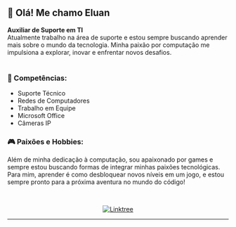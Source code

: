 <h2 align="left">👋 Olá! Me chamo Eluan</h2>

<p align="left">
    <b>Auxiliar de Suporte em TI </b><br>
    Atualmente trabalho na área de suporte e estou sempre buscando aprender mais sobre o mundo da tecnologia. Minha paixão por computação me impulsiona a explorar, inovar e enfrentar novos desafios.<br><br>
</p>

<h3 align="left">💼 Competências:</h3>
<ul>
    <li>Suporte Técnico</li>
    <li>Redes de Computadores</li>
    <li>Trabalho em Equipe</li>
    <li>Microsoft Office</li>
    <li>Câmeras IP</li>
</ul>

<h3 align="left">🎮 Paixões e Hobbies:</h3>
<p align="left">
    Além de minha dedicação à computação, sou apaixonado por games e sempre estou buscando formas de integrar minhas paixões tecnológicas. Para mim, aprender é como desbloquear novos níveis em um jogo, e estou sempre pronto para a próxima aventura no mundo do código!
</p>
<br>
<p align="center">
    <a href="https://linktr.ee/eluanjg" target="_blank"><img src="https://img.shields.io/badge/Linktree-000?style=for-the-badge&logo=linktree&logoColor=white" alt="Linktree" /></a>
</p>

---

